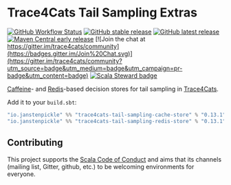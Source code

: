 # Trace4Cats Tail Sampling Extras

[![GitHub Workflow Status](https://img.shields.io/github/workflow/status/trace4cats/trace4cats-tail-sampling-extras/Continuous%20Integration)](https://github.com/trace4cats/trace4cats-tail-sampling-extras/actions?query=workflow%3A%22Continuous%20Integration%22)
[![GitHub stable release](https://img.shields.io/github/v/release/trace4cats/trace4cats-tail-sampling-extras?label=stable&sort=semver)](https://github.com/trace4cats/trace4cats-tail-sampling-extras/releases)
[![GitHub latest release](https://img.shields.io/github/v/release/trace4cats/trace4cats-tail-sampling-extras?label=latest&include_prereleases&sort=semver)](https://github.com/trace4cats/trace4cats-tail-sampling-extras/releases)
[![Maven Central early release](https://img.shields.io/maven-central/v/io.janstenpickle/trace4cats-tail-sampling-cache-store_2.13?label=early)](https://maven-badges.herokuapp.com/maven-central/io.janstenpickle/trace4cats-tail-sampling-cache-store_2.13)
[![Join the chat at https://gitter.im/trace4cats/community](https://badges.gitter.im/Join%20Chat.svg)](https://gitter.im/trace4cats/community?utm_source=badge&utm_medium=badge&utm_campaign=pr-badge&utm_content=badge)
[![Scala Steward badge](https://img.shields.io/badge/Scala_Steward-helping-blue.svg?style=flat&logo=data:image/png;base64,iVBORw0KGgoAAAANSUhEUgAAAA4AAAAQCAMAAAARSr4IAAAAVFBMVEUAAACHjojlOy5NWlrKzcYRKjGFjIbp293YycuLa3pYY2LSqql4f3pCUFTgSjNodYRmcXUsPD/NTTbjRS+2jomhgnzNc223cGvZS0HaSD0XLjbaSjElhIr+AAAAAXRSTlMAQObYZgAAAHlJREFUCNdNyosOwyAIhWHAQS1Vt7a77/3fcxxdmv0xwmckutAR1nkm4ggbyEcg/wWmlGLDAA3oL50xi6fk5ffZ3E2E3QfZDCcCN2YtbEWZt+Drc6u6rlqv7Uk0LdKqqr5rk2UCRXOk0vmQKGfc94nOJyQjouF9H/wCc9gECEYfONoAAAAASUVORK5CYII=)](https://scala-steward.org)

[Caffeine]- and [Redis]-based decision stores for tail sampling in [Trace4Cats].

Add it to your `build.sbt`:

```scala
"io.janstenpickle" %% "trace4cats-tail-sampling-cache-store" % "0.13.1"
"io.janstenpickle" %% "trace4cats-tail-sampling-redis-store" % "0.13.1"
```

## Contributing

This project supports the [Scala Code of Conduct](https://typelevel.org/code-of-conduct.html) and aims that its channels
(mailing list, Gitter, github, etc.) to be welcoming environments for everyone.

[Trace4Cats]: https://github.com/trace4cats/trace4cats
[Caffeine]: https://github.com/ben-manes/caffeine
[Redis]: https://redis.io

